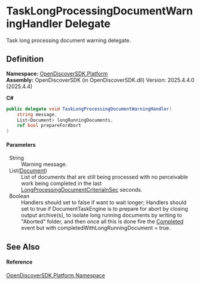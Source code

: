 # TaskLongProcessingDocumentWarningHandler Delegate


Task long processing document warning delegate.



## Definition
**Namespace:** <a href="aceb8efa-8dcd-26ac-b049-012c1f331112">OpenDiscoverSDK.Platform</a>  
**Assembly:** OpenDiscoverSDK (in OpenDiscoverSDK.dll) Version: 2025.4.4.0 (2025.4.4)

**C#**
``` C#
public delegate void TaskLongProcessingDocumentWarningHandler(
	string message,
	List<Document> longRunningDocuments,
	ref bool prepareForAbort
)
```



#### Parameters
<dl><dt>  String</dt><dd>Warning message.</dd><dt>  List(<a href="1ada9969-add0-f951-f601-f7107618fb9d">Document</a>)</dt><dd>List of documents that are still being processed with no perceivable work being completed in the last <a href="d69f9d05-3f0c-43fe-cde3-7830bf31bed1">LongProcessingDocumentCriteriaInSec</a> seconds.</dd><dt>  Boolean</dt><dd>Handlers should set to false if want to wait longer; Handlers should set to true if DocumentTaskEngine is to prepare for abort by closing output archive(s), to isolate long running documents by writing to "Aborted" folder, and then once all this is done fire the <a href="fff70952-dfd6-f4d6-fa53-1f022236bd53">Completed</a> event but with completedWithLongRunningDocument = true.</dd></dl>

## See Also


#### Reference
<a href="aceb8efa-8dcd-26ac-b049-012c1f331112">OpenDiscoverSDK.Platform Namespace</a>  
